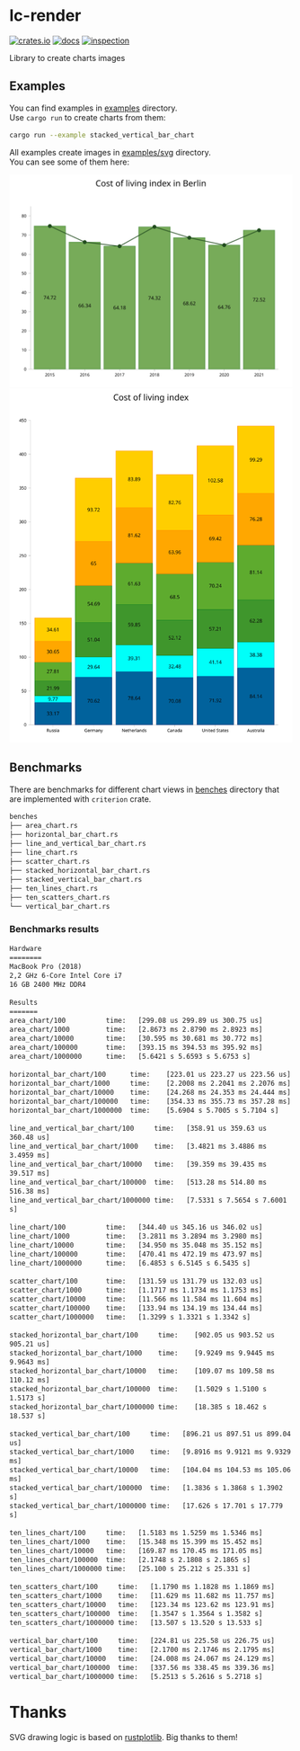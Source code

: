 # lc-render

[![crates.io](https://img.shields.io/crates/v/lc-render.svg)](https://crates.io/crates/lc-render)
[![docs](https://docs.rs/lc-render/badge.svg)](https://docs.rs/lc-render)
[![inspection](https://github.com/limpidchart/lc-render/actions/workflows/inspection.yml/badge.svg?branch=main)](https://github.com/limpidchart/lc-render/actions/workflows/inspection.yml)

Library to create charts images

## Examples

You can find examples in [examples](https://github.com/limpidchart/lc-render/tree/main/examples) directory.  
Use `cargo run` to create charts from them:

```sh
cargo run --example stacked_vertical_bar_chart
```

All examples create images in [examples/svg](https://github.com/limpidchart/lc-render/tree/main/examples/svg) directory.  
You can see some of them here:

![alt text](./examples/svg/line_and_vertical_bar_chart.svg)
![alt text](./examples/svg/stacked_vertical_bar_chart.svg)

## Benchmarks

There are benchmarks for different chart views in [benches](https://github.com/limpidchart/lc-render/tree/main/benches) directory that are implemented with `criterion` crate.

```shell
benches
├── area_chart.rs
├── horizontal_bar_chart.rs
├── line_and_vertical_bar_chart.rs
├── line_chart.rs
├── scatter_chart.rs
├── stacked_horizontal_bar_chart.rs
├── stacked_vertical_bar_chart.rs
├── ten_lines_chart.rs
├── ten_scatters_chart.rs
└── vertical_bar_chart.rs

```

### Benchmarks results

```shell
Hardware
========
MacBook Pro (2018)
2,2 GHz 6-Core Intel Core i7
16 GB 2400 MHz DDR4

Results
=======
area_chart/100          time:   [299.08 us 299.89 us 300.75 us]
area_chart/1000         time:   [2.8673 ms 2.8790 ms 2.8923 ms]
area_chart/10000        time:   [30.595 ms 30.681 ms 30.772 ms]
area_chart/100000       time:   [393.15 ms 394.53 ms 395.92 ms]
area_chart/1000000      time:   [5.6421 s 5.6593 s 5.6753 s]

horizontal_bar_chart/100      time:    [223.01 us 223.27 us 223.56 us]
horizontal_bar_chart/1000     time:    [2.2008 ms 2.2041 ms 2.2076 ms]
horizontal_bar_chart/10000    time:    [24.268 ms 24.353 ms 24.444 ms]
horizontal_bar_chart/100000   time:    [354.33 ms 355.73 ms 357.28 ms]
horizontal_bar_chart/1000000  time:    [5.6904 s 5.7005 s 5.7104 s]

line_and_vertical_bar_chart/100     time:   [358.91 us 359.63 us 360.48 us]
line_and_vertical_bar_chart/1000    time:   [3.4821 ms 3.4886 ms 3.4959 ms]
line_and_vertical_bar_chart/10000   time:   [39.359 ms 39.435 ms 39.517 ms]
line_and_vertical_bar_chart/100000  time:   [513.28 ms 514.80 ms 516.38 ms]
line_and_vertical_bar_chart/1000000 time:   [7.5331 s 7.5654 s 7.6001 s]

line_chart/100          time:   [344.40 us 345.16 us 346.02 us]
line_chart/1000         time:   [3.2811 ms 3.2894 ms 3.2980 ms]
line_chart/10000        time:   [34.950 ms 35.048 ms 35.152 ms]
line_chart/100000       time:   [470.41 ms 472.19 ms 473.97 ms]
line_chart/1000000      time:   [6.4853 s 6.5145 s 6.5435 s]

scatter_chart/100       time:   [131.59 us 131.79 us 132.03 us]
scatter_chart/1000      time:   [1.1717 ms 1.1734 ms 1.1753 ms]
scatter_chart/10000     time:   [11.566 ms 11.584 ms 11.604 ms]
scatter_chart/100000    time:   [133.94 ms 134.19 ms 134.44 ms]
scatter_chart/1000000   time:   [1.3299 s 1.3321 s 1.3342 s]

stacked_horizontal_bar_chart/100     time:    [902.05 us 903.52 us 905.21 us]
stacked_horizontal_bar_chart/1000    time:    [9.9249 ms 9.9445 ms 9.9643 ms]
stacked_horizontal_bar_chart/10000   time:    [109.07 ms 109.58 ms 110.12 ms]
stacked_horizontal_bar_chart/100000  time:    [1.5029 s 1.5100 s 1.5173 s]
stacked_horizontal_bar_chart/1000000 time:    [18.385 s 18.462 s 18.537 s]

stacked_vertical_bar_chart/100     time:   [896.21 us 897.51 us 899.04 us]
stacked_vertical_bar_chart/1000    time:   [9.8916 ms 9.9121 ms 9.9329 ms]
stacked_vertical_bar_chart/10000   time:   [104.04 ms 104.53 ms 105.06 ms]
stacked_vertical_bar_chart/100000  time:   [1.3836 s 1.3868 s 1.3902 s]
stacked_vertical_bar_chart/1000000 time:   [17.626 s 17.701 s 17.779 s]

ten_lines_chart/100     time:   [1.5183 ms 1.5259 ms 1.5346 ms]
ten_lines_chart/1000    time:   [15.348 ms 15.399 ms 15.452 ms]
ten_lines_chart/10000   time:   [169.87 ms 170.45 ms 171.05 ms]
ten_lines_chart/100000  time:   [2.1748 s 2.1808 s 2.1865 s]
ten_lines_chart/1000000 time:   [25.100 s 25.212 s 25.331 s]

ten_scatters_chart/100     time:   [1.1790 ms 1.1828 ms 1.1869 ms]
ten_scatters_chart/1000    time:   [11.629 ms 11.682 ms 11.757 ms]
ten_scatters_chart/10000   time:   [123.34 ms 123.62 ms 123.91 ms]
ten_scatters_chart/100000  time:   [1.3547 s 1.3564 s 1.3582 s]
ten_scatters_chart/1000000 time:   [13.507 s 13.520 s 13.533 s]

vertical_bar_chart/100     time:   [224.81 us 225.58 us 226.75 us]
vertical_bar_chart/1000    time:   [2.1700 ms 2.1746 ms 2.1795 ms]
vertical_bar_chart/10000   time:   [24.008 ms 24.067 ms 24.129 ms]
vertical_bar_chart/100000  time:   [337.56 ms 338.45 ms 339.36 ms]
vertical_bar_chart/1000000 time:   [5.2513 s 5.2616 s 5.2718 s]
```

# Thanks

SVG drawing logic is based on [rustplotlib](https://github.com/askanium/rustplotlib). Big thanks to them!